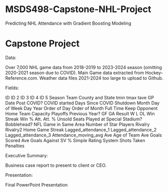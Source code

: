 # MSDS498-Capstone-NHL-Project
Predicting NHL Attendance with Gradient Boosting Modeling
# Capstone Project 

Data: 

Over 7,000 NHL game data from 2018-2019 to 2023-2024 season (omitting 2020-2021 season due to COVID). Main Game data extracted from Hockey-Reference.com. Weather data files 2021-2024 too large to upload to Github.

Fields: 

ID	ID 2	ID 3	ID 4	ID 5	Season	Team	County and State	tmin	tmax	tave	GP	Date	Post COVID?	COVID started	Days Since COVID Shutdown	Month	Day of Week	Day	Year	Order of Day	Order of Month	Full Time	Keep	Opponent	Home Team	Capacity	Playoffs Previous Year?	GF	GA	Result	W	L	OL	Win Streak	Win %	Att.	Att. %	Unsold Seats	Played at Special Stadium?	Bobblehead?	NFL Game in Same Area	Number of Star Players	Rivalry	Rivalry2	Home Game Streak	Lagged_attendance_1	Lagged_attendance_2	Lagged_attendance_3	Attendance_moving_avg	Ave Age of Team	Ave Goals Scored 	Ave Goals Against	SV %	Simple Rating System	Shots Taken	Penalties 

Executive Summary:

Business case report to present to client or CEO. 

Presentation: 

Final PowerPoint Presentation
